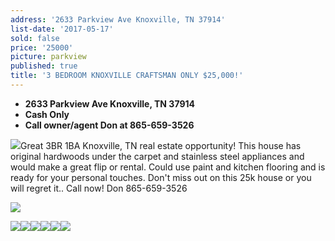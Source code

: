 ```yaml
---
address: '2633 Parkview Ave Knoxville, TN 37914'
list-date: '2017-05-17'
sold: false
price: '25000'
picture: parkview
published: true
title: '3 BEDROOM KNOXVILLE CRAFTSMAN ONLY $25,000!'
---
```



* **2633 Parkview Ave Knoxville, TN 37914**
* **Cash Only**
* **Call owner/agent Don at 865-659-3526**

![](/uploads/versions/img-2861---x----4032-3024x---.JPG)Great 3BR 1BA Knoxville, TN real estate opportunity! This house has original hardwoods under the carpet and stainless steel appliances and would make a great flip or rental. Could use paint and kitchen flooring and is ready for your personal touches. Don't miss out on this 25k house or you will regret it.. Call now! Don 865-659-3526

![](/uploads/versions/img-0913---x----4032-3024x---.JPG)

![](/uploads/versions/img-2336---x----4032-3024x---.JPG)![](/uploads/versions/img-2860---x----4032-3024x---.JPG)![](/uploads/versions/img-3569---x----4032-3024x---.JPG)![](/uploads/versions/img-6079---x----4032-3024x---.JPG)![](/uploads/versions/img-1643---x----4032-3024x---.JPG)![](/uploads/versions/img-5068---x----4032-3024x---.JPG)